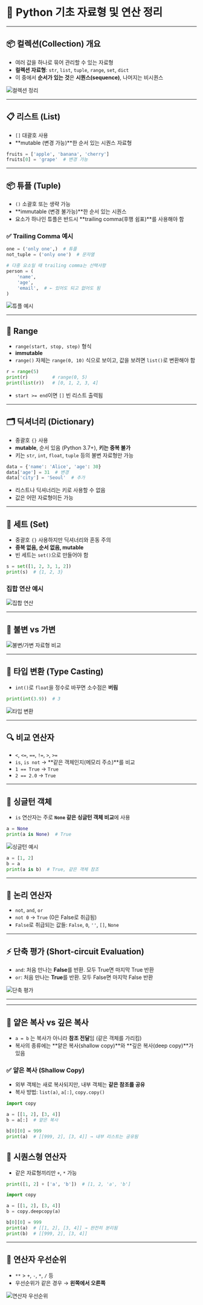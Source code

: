 # 🧠 Python 기초 자료형 및 연산 정리

---

## 📦 컬렉션(Collection) 개요

- 여러 값을 하나로 묶어 관리할 수 있는 자료형
- **컬렉션 자료형**: `str`, `list`, `tuple`, `range`, `set`, `dict`
- 이 중에서 **순서가 있는 것**은 **시퀀스(sequence)**, 나머지는 비시퀀스

![컬렉션 정리](images0722/collection_summary.png)

---

## 📋 리스트 (List)

- `[]` 대괄호 사용
- **mutable (변경 가능)**한 순서 있는 시퀀스 자료형

```python
fruits = ['apple', 'banana', 'cherry']
fruits[0] = 'grape'  # 변경 가능
```

---

## 📦 튜플 (Tuple)

- `()` 소괄호 또는 생략 가능
- **immutable (변경 불가능)**한 순서 있는 시퀀스
- 요소가 하나인 튜플은 반드시 **trailing comma(후행 쉼표)**를 사용해야 함

### ✅ Trailing Comma 예시

```python
one = ('only one',)  # 튜플
not_tuple = ('only one')  # 문자열

# 다중 요소일 때 trailing comma는 선택사항
person = (
    'name',
    'age',
    'email',  # ← 있어도 되고 없어도 됨
)
```

![튜플 예시](images0722/tuple_example.png)

---

## 🔁 Range

- `range(start, stop, step)` 형식
- **immutable**
- `range()` 자체는 `range(0, 10)` 식으로 보이고, 값을 보려면 `list()`로 변환해야 함

```python
r = range(5)
print(r)         # range(0, 5)
print(list(r))   # [0, 1, 2, 3, 4]
```

- `start >= end`이면 `[]` 빈 리스트 출력됨

---

## 🗂️ 딕셔너리 (Dictionary)

- 중괄호 `{}` 사용
- **mutable**, 순서 있음 (Python 3.7+), **키는 중복 불가**
- 키는 `str`, `int`, `float`, `tuple` 등의 불변 자료형만 가능

```python
data = {'name': 'Alice', 'age': 30}
data['age'] = 31  # 변경
data['city'] = 'Seoul'  # 추가
```

- 리스트나 딕셔너리는 키로 사용할 수 없음
- 값은 어떤 자료형이든 가능

---

## 🧮 세트 (Set)

- 중괄호 `{}` 사용하지만 딕셔너리와 혼동 주의
- **중복 없음, 순서 없음, mutable**
- 빈 세트는 `set()`으로 만들어야 함

```python
s = set([1, 2, 3, 1, 2])
print(s)  # {1, 2, 3}
```

### 집합 연산 예시

![집합 연산](images0722/set_calc.png)

---

## 🔄 불변 vs 가변

![불변/가변 자료형 비교](images0722/is_mutable.png)

---

## 🔢 타입 변환 (Type Casting)

- `int()`로 `float`을 정수로 바꾸면 소수점은 **버림**

```python
print(int(3.9))  # 3
```

![타입 변환](images0722/inter-type.png)

---

## 🔍 비교 연산자

- `<`, `<=`, `==`, `!=`, `>`, `>=`
- `is`, `is not` → **같은 객체인지(메모리 주소)**를 비교
- `1 == True` → `True`
- `2 == 2.0` → `True`

---

## 🧊 싱글턴 객체

- `is` 연산자는 주로 **`None` 같은 싱글턴 객체 비교**에 사용

```python
a = None
print(a is None)  # True
```

![싱글턴 예시](images0722/singleton.png)

```python
a = [1, 2]
b = a
print(a is b)  # True, 같은 객체 참조
```

---

## 🔁 논리 연산자

- `not`, `and`, `or`
- `not 0` → `True` (0은 False로 취급됨)
- `False`로 취급되는 값들: `False`, `0`, `''`, `[]`, `None`

---

## ⚡ 단축 평가 (Short-circuit Evaluation)

- `and`: 처음 만나는 **False**를 반환. 모두 True면 마지막 True 반환
- `or`: 처음 만나는 **True**를 반환. 모두 False면 마지막 False 반환

![단축 평가](images0722/short-circuit.png)

---

---

## 🧬 얕은 복사 vs 깊은 복사

- `a = b` 는 복사가 아니라 **참조 전달**임 (같은 객체를 가리킴)
- 복사의 종류에는 **얕은 복사(shallow copy)**와 **깊은 복사(deep copy)**가 있음

### ✅ 얕은 복사 (Shallow Copy)

- 외부 객체는 새로 복사되지만, 내부 객체는 **같은 참조를 공유**
- 복사 방법: `list(a)`, `a[:]`, `copy.copy()`

```python
import copy

a = [[1, 2], [3, 4]]
b = a[:]  # 얕은 복사

b[0][0] = 999
print(a)  # [[999, 2], [3, 4]] → 내부 리스트는 공유됨
```

## 🔗 시퀀스형 연산자

- 같은 자료형끼리만  `+`, `*` 가능

```python
print([1, 2] + ['a', 'b'])  # [1, 2, 'a', 'b']
```
```python
import copy

a = [[1, 2], [3, 4]]
b = copy.deepcopy(a)

b[0][0] = 999
print(a)  # [[1, 2], [3, 4]] → 완전히 분리됨
print(b)  # [[999, 2], [3, 4]]
```

---

## 📐 연산자 우선순위

- `**` > `+`, `-`, `*`, `/` 등
- 우선순위가 같은 경우 → **왼쪽에서 오른쪽**

![연산자 우선순위](images0722/operator_priority.png)
